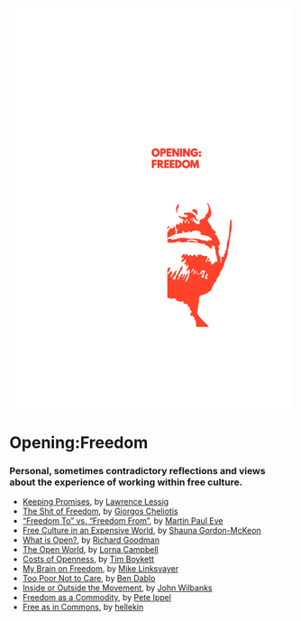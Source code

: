 ![](../../images/cost-of-freedom-opening:freedom.jpg)

# Opening:Freedom

### Personal, sometimes contradictory reflections and views about the experience of working within free culture.

*   [Keeping Promises](keeping-promises.html), by [Lawrence Lessig](../appendix/attributions.html#lawrence-lessig)
*   [The Shit of Freedom](the-shit-of-freedom.html), by [Giorgos Cheliotis](../appendix/attributions.html#giorgos-cheliotis)
*   [“Freedom To” vs. “Freedom From”](freedom-to-vs-freedom-from.html), by [Martin Paul Eve](../appendix/attributions.html#martin-paul-eve)
*   [Free Culture in an Expensive World](free-culture-in-an-expensive-world.html), by [Shauna Gordon-McKeon](../appendix/attributions.html#shauna-gordon-mckeon)
*   [What is Open?](what-is-open.html), by [Richard Goodman](../appendix/attributions.html#richard-goodman)
*   [The Open World](the-open-world.html), by [Lorna Campbell](../appendix/attributions.html#lorna-campbell)
*   [Costs of Openness](costs-of-openness.html), by [Tim Boykett](../appendix/attributions.html#tim-boykett)
*   [My Brain on Freedom](my-brain-on-freedom.html), by [Mike Linksvayer](../appendix/attributions.html#mike-linksvayer)
*   [Too Poor Not to Care](too-poor-not-to-care.html), by [Ben Dablo](../appendix/attributions.html#ben-dablo)
*   [Inside or Outside the Movement](inside-or-outside-the-movement.html), by [John Wilbanks](../appendix/attributions.html#john-wilbanks)
*   [Freedom as a Commodity](freedom-as-a-commodity.html), by [Pete Ippel](../appendix/attributions.html#pete-ippel)
*   [Free as in Commons](free-as-in-commons.html), by [hellekin](../appendix/attributions.html#hellekin)
